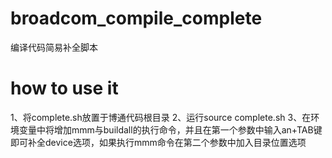 broadcom_compile_complete
=========================

编译代码简易补全脚本

how to use it
========================
1、将complete.sh放置于博通代码根目录
2、运行source complete.sh
3、在环境变量中将增加mmm与buildall的执行命令，并且在第一个参数中输入an+TAB键即可补全device选项，如果执行mmm命令在第二个参数中加入目录位置选项
